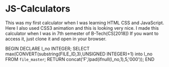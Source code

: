 # JS-Calculators
This was my first calculator when I was learning HTML CSS and JavaScript. Here I also used CSS3 animation and this is looking very nice.
I made this calculator when I was in 7th semester of B-Tech(CS[2018])
If you want to access it, just clone it and open in your browser.

BEGIN 
DECLARE l_no INTEGER; 
SELECT max(CONVERT(substring(FILE_ID,3),UNSIGNED INTEGER)+1) into l_no FROM `file_master`; 
RETURN concat('F',lpad(ifnull(l_no,1),5,'000'));
END
